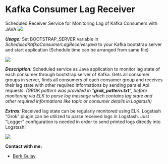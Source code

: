 # Kafka Consumer Lag Receiver
Scheduled Receiver Service for Monitoring Lag of Kafka Consumers with JAVA
![](https://user-images.githubusercontent.com/20780894/53306658-f3ef9b80-38a0-11e9-8e20-b4d77e929cdd.JPG)

**_Usage:_** Set BOOTSTRAP_SERVER variable in _ScheduledKafkaConsumerLagReceiver.java_ to your Kafka bootstrap server and start application (Schedule time can be arranged from same file)

![](https://user-images.githubusercontent.com/20780894/53306688-5c3e7d00-38a1-11e9-849c-de4e58ca1535.png)

**_Description:_** Scheduled service as Java application to monitor lag state of each consumer through bootstrap server of Kafka. Gets all consumer groups in server, finds all consumers of each consumer group and receives their lag state with other required informations by sending paralel Api requests. _(GROK pattern was provided in "**grok_pattern.txt**", before monitoring via ELK to parse log message which contains lag state and other required informations like topic or consumer details in Logstash)_

**_Extras:_** Received lag state can be regularly monitored using ELK. Logstash "Grok" plugin can be utilized to parse received logs in Logstash. Just "Logger" configuration is needed in order to send printed logs directly into Logstash!

![](https://user-images.githubusercontent.com/20780894/53306672-2f8a6580-38a1-11e9-9794-d4c7b9d23192.jpg)


**Contact with me:** 
- [Berk Gulay](https://www.linkedin.com/in/berk-gulay97/)
